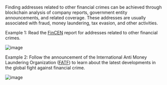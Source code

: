 Finding addresses related to other financial crimes can be achieved through blockchain analysis of company reports, government entity announcements, and related coverage. These addresses are usually associated with fraud, money laundering, tax evasion, and other activities.

Example 1: Read the [FinCEN](https://fincen.gov/) report for addresses related to other financial crimes.

![image](https://docs.codatta.io/~gitbook/image?url=https%3A%2F%2F1881594289-files.gitbook.io%2F%7E%2Ffiles%2Fv0%2Fb%2Fgitbook-x-prod.appspot.com%2Fo%2Fspaces%252F1R7hte14lgxgSWN8B4ik%252Fuploads%252FmUvinqKNTjJe11mKkvS0%252Fimage.png%3Falt%3Dmedia%26token%3Db0d9f887-f76f-4e66-8ad3-b773a5e84d5f&width=768&dpr=4&quality=100&sign=9bc193bc&sv=1)

Example 2: Follow the announcement of the International Anti Money Laundering Organization ([FATF](https://www.fatf-gafi.org/en/home.html)) to learn about the latest developments in the global fight against financial crime.

![image](https://docs.codatta.io/~gitbook/image?url=https%3A%2F%2F1881594289-files.gitbook.io%2F%7E%2Ffiles%2Fv0%2Fb%2Fgitbook-x-prod.appspot.com%2Fo%2Fspaces%252F1R7hte14lgxgSWN8B4ik%252Fuploads%252FpIS9Nszk7sktHP34ebW9%252Fimage.png%3Falt%3Dmedia%26token%3D449be19d-affd-4c45-9af4-82a931a9500e&width=768&dpr=4&quality=100&sign=7c8b7b0&sv=1)
